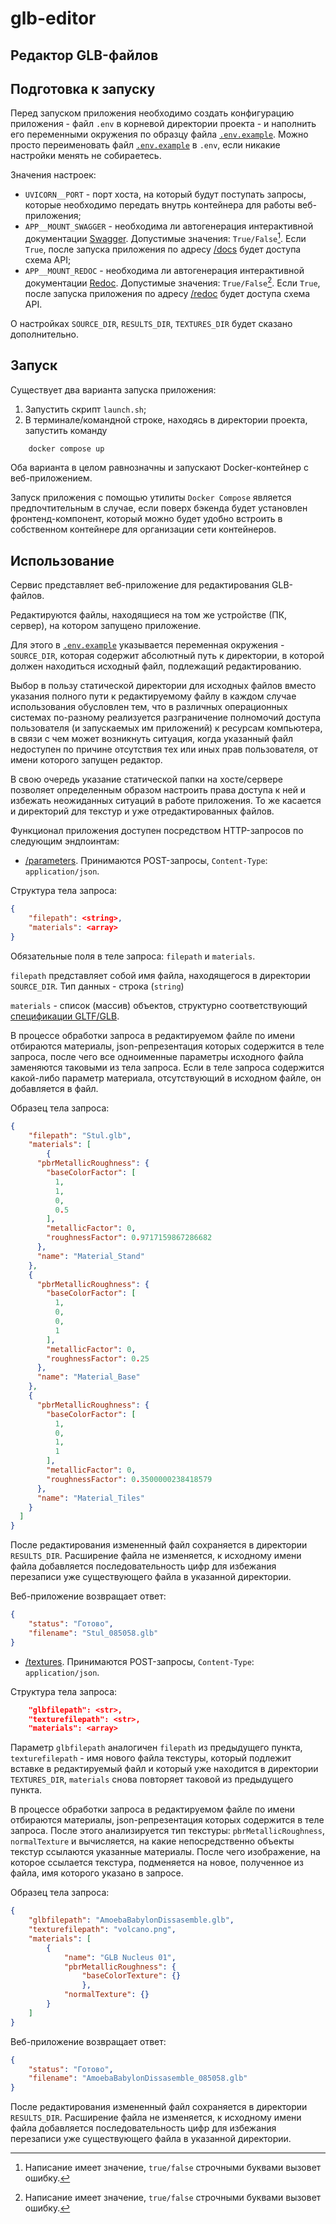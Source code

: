 # glb-editor

## Редактор GLB-файлов

## Подготовка к запуску

Перед запуском приложения необходимо создать конфигурацию приложения - файл `.env` в корневой директории проекта - и наполнить его переменными окружения по образцу файла [`.env.example`](./.env.example). Можно просто переименовать файл [`.env.example`](./.env.example) в `.env`, если никакие настройки менять не собираетесь.

Значения настроек:

- `UVICORN__PORT` - порт хоста, на который будут поступать запросы, которые необходимо передать внутрь контейнера для работы веб-приложения;
- `APP__MOUNT_SWAGGER` - необходима ли автогенерация интерактивной документации [Swagger](https://thecode.media/chto-takoe-swagger-i-kak-on-oblegchaet-rabotu-s-api/). Допустимые значения: `True/False`[^1]. Если `True`, после запуска приложения по адресу [/docs](http://localhost:9191/docs) будет доступа схема API;
- `APP__MOUNT_REDOC` - необходима ли автогенерация интерактивной документации [Redoc](https://aappss.ru/b/rest-api/?ysclid=m4lpmbx55332788192). Допустимые значения: `True/False`[^1]. Если `True`, после запуска приложения по адресу [/redoc](http://localhost:9191/redoc) будет доступа схема API.

О настройках `SOURCE_DIR`, `RESULTS_DIR`, `TEXTURES_DIR` будет сказано дополнительно.

## Запуск

 Существует два варианта запуска приложения:

1) Запустить скрипт `launch.sh`;
2) В терминале/командной строке, находясь в директории проекта, запустить команду

```bash
    docker compose up
```

Оба варианта в целом равнозначны и запускают Docker-контейнер с веб-приложением.

Запуск приложения с помощью утилиты `Docker Compose` является предпочтительным в случае, если поверх бэкенда будет установлен фронтенд-компонент, который можно будет удобно встроить в собственном контейнере для организации сети контейнеров.

## Использование

Сервис представляет веб-приложение для редактирования GLB-файлов.

Редактируются файлы, находящиеся на том же устройстве (ПК, сервер), на котором запущено приложение.

Для этого в [`.env.example`](./.env.example) указывается переменная окружения - `SOURCE_DIR`, которая содержит абсолютный путь к директории, в которой должен находиться исходный файл, подлежащий редактированию. 

Выбор в пользу статической директории для исходных файлов вместо указания полного пути к редактируемому файлу в каждом случае использования обусловлен тем, что в различных операционных системах по-разному реализуется разграничение полномочий доступа пользователя (и запускаемых им приложений) к ресурсам компьютера, в связи с чем может возникнуть ситуация, когда указанный файл недоступен по причине отсутствия тех или иных прав пользователя, от имени которого запущен редактор.

В свою очередь указание статической папки на хосте/сервере позволяет определенным образом настроить права доступа к ней и избежать неожиданных ситуаций в работе приложения. То же касается и директорий для текстур и уже отредактированных файлов. 

Функционал приложения доступен посредством HTTP-запросов по следующим эндпоинтам:

- [/parameters](http://localhost:9596/parameters). Принимаются POST-запросы, `Content-Type`: `application/json`.

Структура тела запроса:

```JSON
{
    "filepath": <string>,
    "materials": <array>
}
```

Обязательные поля в теле запроса: `filepath` и `materials`.

`filepath` представляет собой имя файла, находящегося в директории `SOURCE_DIR`. Тип данных - строка (`string`)

`materials` - список (массив) объектов, структурно соответствующий [спецификации GLTF/GLB](https://registry.khronos.org/glTF/specs/2.0/glTF-2.0.html#reference-material).

В процессе обработки запроса в редактируемом файле по имени отбираются материалы, json-репрезентация которых содержится в теле запроса, после чего все одноименные параметры исходного файла заменяются таковыми из тела запроса. Если в теле запроса содержится какой-либо параметр материала, отсутствующий в исходном файле, он добавляется в файл.

Образец тела запроса:

```json
{
    "filepath": "Stul.glb",
    "materials": [
        {
      "pbrMetallicRoughness": {
        "baseColorFactor": [
          1,
          1,
          0,
          0.5
        ],
        "metallicFactor": 0,
        "roughnessFactor": 0.9717159867286682
      },
      "name": "Material_Stand"
    },
    {
      "pbrMetallicRoughness": {
        "baseColorFactor": [
          1,
          0,
          0,
          1
        ],
        "metallicFactor": 0,
        "roughnessFactor": 0.25
      },
      "name": "Material_Base"
    },
    {
      "pbrMetallicRoughness": {
        "baseColorFactor": [
          1,
          0,
          1,
          1
        ],
        "metallicFactor": 0,
        "roughnessFactor": 0.3500000238418579
      },
      "name": "Material_Tiles"
    }
  ]
}
```

После редактирования измененный файл сохраняется в директории `RESULTS_DIR`. Расширение файла не изменяется, к исходному имени файла добавляется последовательность цифр для избежания перезаписи уже существующего файла в указанной директории.

Веб-приложение возвращает ответ:

```JSON
{
    "status": "Готово",
    "filename": "Stul_085058.glb"
}
```

- [/textures](http://localhost:9596/textures). Принимаются POST-запросы, `Content-Type`: `application/json`.

Структура тела запроса:

```JSON
    "glbfilepath": <str>,
    "texturefilepath": <str>,
    "materials": <array>
```

Параметр `glbfilepath` аналогичен `filepath` из предыдущего пункта, `texturefilepath` - имя нового файла текстуры, который подлежит вставке в редактируемый файл и который уже находится в директории `TEXTURES_DIR`, `materials` снова повторяет таковой из предыдущего пункта.

В процессе обработки запроса в редактируемом файле по имени отбираются материалы, json-репрезентация которых содержится в теле запроса. После этого анализируется тип текстуры: `pbrMetallicRoughness`, `normalTexture` и вычисляется, на какие непосредственно объекты текстур ссылаются указанные материалы. После чего изображение, на которое ссылается текстура, подменяется на новое, полученное из файла, имя которого указано в запросе.

Образец тела запроса:

```JSON
{
    "glbfilepath": "AmoebaBabylonDissasemble.glb",
    "texturefilepath": "volcano.png",
    "materials": [
        {
            "name": "GLB Nucleus 01",
            "pbrMetallicRoughness": {
                "baseColorTexture": {}
                },
            "normalTexture": {}
        }
    ]
}
```

Веб-приложение возвращает ответ:

```JSON
{
    "status": "Готово",
    "filename": "AmoebaBabylonDissasemble_085058.glb"
}
```

После редактирования измененный файл сохраняется в директории `RESULTS_DIR`. Расширение файла не изменяется, к исходному имени файла добавляется последовательность цифр для избежания перезаписи уже существующего файла в указанной директории.


[^1]: Написание имеет значение, `true/false` строчными буквами вызовет ошибку.
